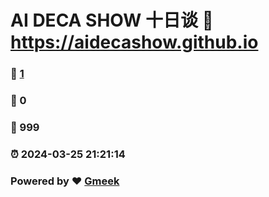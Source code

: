 #  AI DECA SHOW 十日谈  :link: https://aidecashow.github.io 
### :page_facing_up: [1](https://aidecashow.github.io/tag.html) 
### :speech_balloon: 0 
### :hibiscus: 999 
### :alarm_clock: 2024-03-25 21:21:14 
### Powered by :heart: [Gmeek](https://github.com/Meekdai/Gmeek)
